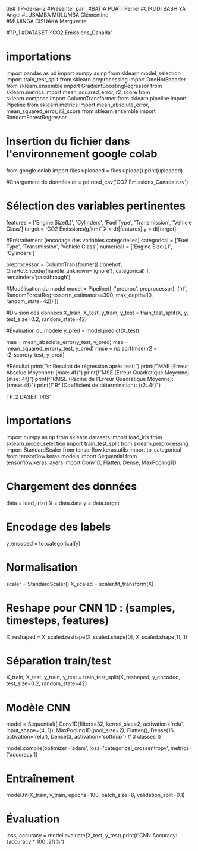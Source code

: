 de# TP-de-ia-l2
#Présenter par : 
#BATIA PUATI  Peniel 
#CIKUDI BASHIYA Angel
#LUSAMBA MULUMBA Clémentine  
#MUJINGA CISUAKA Marguerite 


#TP_1 
#DATASET :'CO2 Emissions_Canada'

# importations 
import pandas as pd
import numpy as np
from sklearn.model_selection import train_test_split
from sklearn.preprocessing import OneHotEncoder
from sklearn.ensemble import GradientBoostingRegressor
from sklearn.metrics import mean_squared_error, r2_score
from sklearn.compose import ColumnTransformer
from sklearn.pipeline import Pipeline
from sklearn.metrics import mean_absolute_error, mean_squared_error, r2_score
from sklearn.ensemble import RandomForestRegressor

# Insertion du fichier dans l'environnement google colab 
from google.colab import files
uploaded = files.upload()
print(uploaded)

#Chargement de données 
dt = pd.read_csv('CO2 Emissions_Canada.csv')

# Sélection des variables pertinentes
features = ['Engine Size(L)', 'Cylinders', 'Fuel Type', 'Transmission', 'Vehicle Class']
target = 'CO2 Emissions(g/km)'
X = dt[features]
y = dt[target]

#Prétraitement (encodage des variables catégorielles)
categorical = ['Fuel Type', 'Transmission', 'Vehicle Class']
numerical = ['Engine Size(L)', 'Cylinders']

preprocessor = ColumnTransformer([
    ('onehot', OneHotEncoder(handle_unknown='ignore'), categorical)
], remainder='passthrough')

#Modélisation du model 
model = Pipeline([
    ('preproc', preprocessor),
    ('rf', RandomForestRegressor(n_estimators=300, max_depth=10, random_state=42))
])

#Division des données
X_train, X_test, y_train, y_test = train_test_split(X, y, test_size=0.2, random_state=42)

#Évaluation du modèle 
y_pred = model.predict(X_test)

mae = mean_absolute_error(y_test, y_pred)
mse = mean_squared_error(y_test, y_pred)
rmse = np.sqrt(mse)
r2 = r2_score(y_test, y_pred)

#Résultat
print("\n Résultat de régression après test:")
print(f"MAE (Erreur Absolue Moyenne): {mae:.4f}")
print(f"MSE (Erreur Quadratique Moyenne): {mse:.4f}")
print(f"RMSE (Racine de l'Erreur Quadratique Moyenne): {rmse:.4f}")
print(f"R² (Coefficient de détermination): {r2:.4f}")


TP_2 
DASET:'IRIS'

# importations 
import numpy as np
from sklearn.datasets import load_iris
from sklearn.model_selection import train_test_split
from sklearn.preprocessing import StandardScaler
from tensorflow.keras.utils import to_categorical
from tensorflow.keras.models import Sequential
from tensorflow.keras.layers import Conv1D, Flatten, Dense, MaxPooling1D

# Chargement des données
data = load_iris()
X = data.data
y = data.target
# Encodage des labels
y_encoded = to_categorical(y)

# Normalisation
scaler = StandardScaler()
X_scaled = scaler.fit_transform(X)

# Reshape pour CNN 1D : (samples, timesteps, features)
X_reshaped = X_scaled.reshape(X_scaled.shape[0], X_scaled.shape[1], 1)

# Séparation train/test
X_train, X_test, y_train, y_test = train_test_split(X_reshaped, y_encoded, test_size=0.2, random_state=42)

# Modèle CNN
model = Sequential([
    Conv1D(filters=32, kernel_size=2, activation='relu', input_shape=(4, 1)),
    MaxPooling1D(pool_size=2),
    Flatten(),
    Dense(16, activation='relu'),
    Dense(3, activation='softmax')  # 3 classes
])

model.compile(optimizer='adam', loss='categorical_crossentropy', metrics=['accuracy'])

# Entraînement
model.fit(X_train, y_train, epochs=100, batch_size=8, validation_split=0.1)

# Évaluation
loss, accuracy = model.evaluate(X_test, y_test)
print(f'CNN Accuracy: {accuracy * 100:.2f}%')



